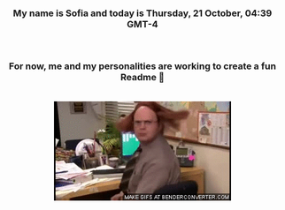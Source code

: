 


<div align="center">
<h3 >My name is Sofia and today is Thursday, 21 October, 04:39 GMT-4</h3><br>
<h3 >For now, me and my personalities are working to create a fun Readme 👋
</h3><br>
<img src='img/dwight.gif' alt='working...'/>
</div>
